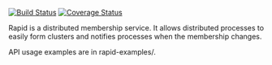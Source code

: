 [![Build Status](https://travis-ci.org/lalithsuresh/rapid.svg?branch=master)](https://travis-ci.org/lalithsuresh/rapid) [![Coverage Status](https://coveralls.io/repos/github/lalithsuresh/rapid/badge.svg?branch=master)](https://coveralls.io/github/lalithsuresh/rapid?branch=master)

Rapid is a distributed membership service. It allows distributed processes to easily form clusters 
and notifies processes when the membership changes.

API usage examples are in rapid-examples/.
